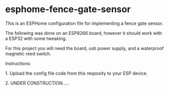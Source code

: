 # esphome-fence-gate-sensor
This is an ESPHome configuration file for implementing a fence gate sensor.
<p>The following was done on an ESP8266 board, however it should work with a ESP32 with some tweaking.</p>
<p>For this project you will need the board, usb power supply, and a waterproof magnetic reed switch.</p>
<p>Instructions:</p>
<p>1. Upload the config file code from this resposity to your ESP device.</p>
<p>2. UNDER CONSTRUCTION.....</p>
